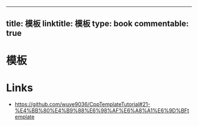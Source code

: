 
---
title: 模板
linktitle: 模板
type: book
commentable: true
---

# 模板

# Links

- https://github.com/wuye9036/CppTemplateTutorial#21-%E4%BB%80%E4%B9%88%E6%98%AF%E6%A8%A1%E6%9D%BFtemplate

    